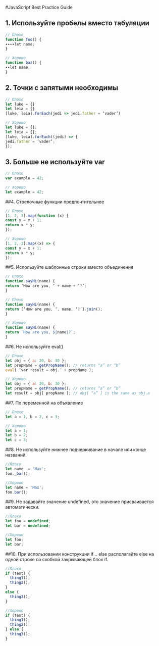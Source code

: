 #JavaScript Best Practice Guide

## 1. Используйте пробелы вместо табуляции

``` js
// Плохо
function foo() {
∙∙∙∙let name;
}

// Хорошо
function baz() {
∙∙let name;
}
```

## 2. Точки с запятыми необходимы

``` js
// Плохо
let luke = {}
let leia = {}
[luke, leia].forEach(jedi => jedi.father = ‘vader’)

// Хорошо
let luke = {};
let leia = {};
[luke, leia].forEach((jedi) => {
jedi.father = ‘vader’;
});
```

## 3. Больше не используйте var

``` js
// Плохо
var example = 42;

// Хорошо
let example = 42;
```

##4. Стрелочные функции предпочтительнее

``` js
// Плохо
[1, 2, 3].map(function (x) {
const y = x + 1;
return x * y;
});

// Хорошо
[1, 2, 3].map((x) => {
const y = x + 1;
return x * y;
});
```

##5. Используйте шаблонные строки вместо объединения

``` js
// Плохо
function sayHi(name) {
return ‘How are you, ‘ + name + ‘?’;
}

// Плохо
function sayHi(name) {
return [‘How are you, ‘, name, ‘?’].join();
}

// Хорошо
function sayHi(name) {
return `How are you, ${name}?`;
}
```

##6. Не используйте eval()

``` js
// Плохо
let obj = { a: 20, b: 30 };
let propName = getPropName(); // returns “a” or “b”
eval( ‘var result = obj.’ + propName );

// Хорошо
let obj = { a: 20, b: 30 };
let propName = getPropName(); // returns “a” or “b”
let result = obj[ propName ]; // obj[ “a” ] is the same as obj.a
```

##7. По переменной на объявление

``` js
// Плохо
let a = 1, b = 2, c = 3;

// Хорошо
let a = 1;
let b = 2;
let c = 3;
```

##8. Не используйте нижнее подчеркивание в начале или конце названий.

``` js
//Плохо
let name_ = 'Max';
foo._bar();

//Хорошо
let name = 'Max';
foo.bar();
```

##9. Не задавайте значение undefined, это значение присваивается автоматически.

``` js
//Плохо
let foo = undefined;
let bar = undefined;

//Хорошо
let foo;
let bar;
```

##10. При использовании конструкции if .. else располагайте else на одной строке со скобкой закрывающей блок if.

``` js
//Плохо
if (test) {
  thing1();
  thing2();
}
else {
  thing3();
}

//Хорошо
if (test) {
  thing1();
  thing2();
} else {
  thing3();
}
```
